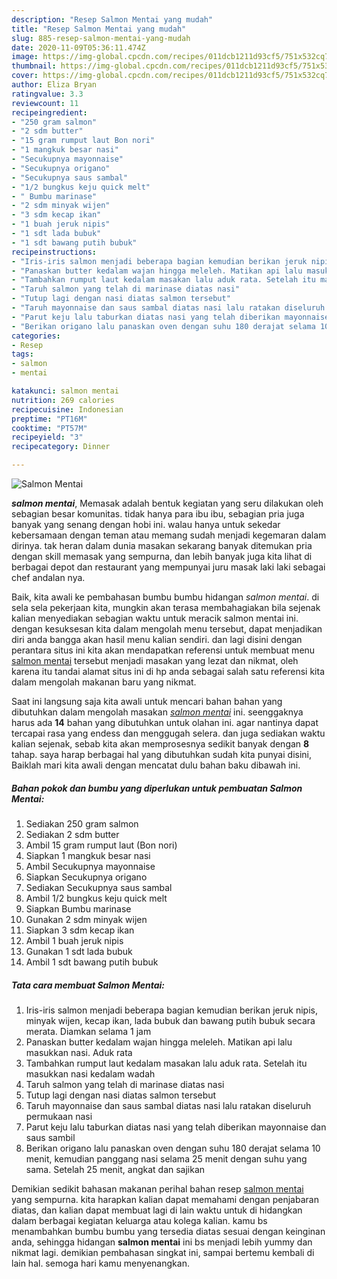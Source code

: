 ```yaml
---
description: "Resep Salmon Mentai yang mudah"
title: "Resep Salmon Mentai yang mudah"
slug: 885-resep-salmon-mentai-yang-mudah
date: 2020-11-09T05:36:11.474Z
image: https://img-global.cpcdn.com/recipes/011dcb1211d93cf5/751x532cq70/salmon-mentai-foto-resep-utama.jpg
thumbnail: https://img-global.cpcdn.com/recipes/011dcb1211d93cf5/751x532cq70/salmon-mentai-foto-resep-utama.jpg
cover: https://img-global.cpcdn.com/recipes/011dcb1211d93cf5/751x532cq70/salmon-mentai-foto-resep-utama.jpg
author: Eliza Bryan
ratingvalue: 3.3
reviewcount: 11
recipeingredient:
- "250 gram salmon"
- "2 sdm butter"
- "15 gram rumput laut Bon nori"
- "1 mangkuk besar nasi"
- "Secukupnya mayonnaise"
- "Secukupnya origano"
- "Secukupnya saus sambal"
- "1/2 bungkus keju quick melt"
- " Bumbu marinase"
- "2 sdm minyak wijen"
- "3 sdm kecap ikan"
- "1 buah jeruk nipis"
- "1 sdt lada bubuk"
- "1 sdt bawang putih bubuk"
recipeinstructions:
- "Iris-iris salmon menjadi beberapa bagian kemudian berikan jeruk nipis, minyak wijen, kecap ikan, lada bubuk dan bawang putih bubuk secara merata. Diamkan selama 1 jam"
- "Panaskan butter kedalam wajan hingga meleleh. Matikan api lalu masukkan nasi. Aduk rata"
- "Tambahkan rumput laut kedalam masakan lalu aduk rata. Setelah itu masukkan nasi kedalam wadah"
- "Taruh salmon yang telah di marinase diatas nasi"
- "Tutup lagi dengan nasi diatas salmon tersebut"
- "Taruh mayonnaise dan saus sambal diatas nasi lalu ratakan diseluruh permukaan nasi"
- "Parut keju lalu taburkan diatas nasi yang telah diberikan mayonnaise dan saus sambil"
- "Berikan origano lalu panaskan oven dengan suhu 180 derajat selama 10 menit, kemudian panggang nasi selama 25 menit dengan suhu yang sama. Setelah 25 menit, angkat dan sajikan"
categories:
- Resep
tags:
- salmon
- mentai

katakunci: salmon mentai 
nutrition: 269 calories
recipecuisine: Indonesian
preptime: "PT16M"
cooktime: "PT57M"
recipeyield: "3"
recipecategory: Dinner

---
```



![Salmon Mentai](https://img-global.cpcdn.com/recipes/011dcb1211d93cf5/751x532cq70/salmon-mentai-foto-resep-utama.jpg)

<b><i>salmon mentai</i></b>, Memasak adalah bentuk kegiatan yang seru dilakukan oleh sebagian besar komunitas. tidak hanya para ibu ibu, sebagian pria juga banyak yang senang dengan hobi ini. walau hanya untuk sekedar kebersamaan dengan teman atau memang sudah menjadi kegemaran dalam dirinya. tak heran dalam dunia masakan sekarang banyak ditemukan pria dengan skill memasak yang sempurna, dan lebih banyak juga kita lihat di berbagai depot dan restaurant yang mempunyai juru masak laki laki sebagai chef andalan nya.

Baik, kita awali ke pembahasan bumbu bumbu hidangan <i>salmon mentai</i>. di sela sela pekerjaan kita, mungkin akan terasa membahagiakan bila sejenak kalian menyediakan sebagian waktu untuk meracik salmon mentai ini. dengan kesuksesan kita dalam mengolah menu tersebut, dapat menjadikan diri anda bangga akan hasil menu kalian sendiri. dan lagi disini dengan perantara situs ini kita akan mendapatkan referensi untuk membuat menu <u>salmon mentai</u> tersebut menjadi masakan yang lezat dan nikmat, oleh karena itu tandai alamat situs ini di hp anda sebagai salah satu referensi kita dalam mengolah makanan baru yang nikmat.




Saat ini langsung saja kita awali untuk mencari bahan bahan yang dibutuhkan dalam mengolah masakan <u><i>salmon mentai</i></u> ini. seenggaknya harus ada <b>14</b> bahan yang dibutuhkan untuk olahan ini. agar nantinya dapat tercapai rasa yang endess dan menggugah selera. dan juga sediakan waktu kalian sejenak, sebab kita akan memprosesnya sedikit banyak dengan <b>8</b> tahap. saya harap berbagai hal yang dibutuhkan sudah kita punyai disini, Baiklah mari kita awali dengan mencatat dulu bahan baku dibawah ini.

<!--inarticleads1-->

##### Bahan pokok dan bumbu yang diperlukan untuk pembuatan Salmon Mentai:

1. Sediakan 250 gram salmon
1. Sediakan 2 sdm butter
1. Ambil 15 gram rumput laut (Bon nori)
1. Siapkan 1 mangkuk besar nasi
1. Ambil Secukupnya mayonnaise
1. Siapkan Secukupnya origano
1. Sediakan Secukupnya saus sambal
1. Ambil 1/2 bungkus keju quick melt
1. Siapkan  Bumbu marinase
1. Gunakan 2 sdm minyak wijen
1. Siapkan 3 sdm kecap ikan
1. Ambil 1 buah jeruk nipis
1. Gunakan 1 sdt lada bubuk
1. Ambil 1 sdt bawang putih bubuk




<!--inarticleads2-->

##### Tata cara membuat Salmon Mentai:

1. Iris-iris salmon menjadi beberapa bagian kemudian berikan jeruk nipis, minyak wijen, kecap ikan, lada bubuk dan bawang putih bubuk secara merata. Diamkan selama 1 jam
1. Panaskan butter kedalam wajan hingga meleleh. Matikan api lalu masukkan nasi. Aduk rata
1. Tambahkan rumput laut kedalam masakan lalu aduk rata. Setelah itu masukkan nasi kedalam wadah
1. Taruh salmon yang telah di marinase diatas nasi
1. Tutup lagi dengan nasi diatas salmon tersebut
1. Taruh mayonnaise dan saus sambal diatas nasi lalu ratakan diseluruh permukaan nasi
1. Parut keju lalu taburkan diatas nasi yang telah diberikan mayonnaise dan saus sambil
1. Berikan origano lalu panaskan oven dengan suhu 180 derajat selama 10 menit, kemudian panggang nasi selama 25 menit dengan suhu yang sama. Setelah 25 menit, angkat dan sajikan




Demikian sedikit bahasan makanan perihal bahan resep <u>salmon mentai</u> yang sempurna. kita harapkan kalian dapat memahami dengan penjabaran diatas, dan kalian dapat membuat lagi di lain waktu untuk di hidangkan dalam berbagai kegiatan keluarga atau kolega kalian. kamu bs menambahkan bumbu bumbu yang tersedia diatas sesuai dengan keinginan anda, sehingga hidangan <b>salmon mentai</b> ini bs menjadi lebih yummy dan nikmat lagi. demikian pembahasan singkat ini, sampai bertemu kembali di lain hal. semoga hari kamu menyenangkan.
